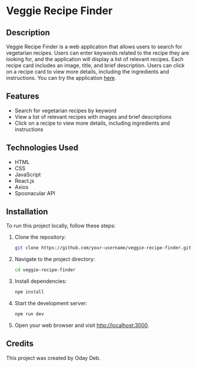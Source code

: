 # Veggie Recipe Finder

## Description

Veggie Recipe Finder is a web application that allows users to search for vegetarian recipes. Users can enter keywords related to the recipe they are looking for, and the application will display a list of relevant recipes. Each recipe card includes an image, title, and brief description. Users can click on a recipe card to view more details, including the ingredients and instructions.
You can try the application [here](https://veggierecipefinder.netlify.app/).


## Features

- Search for vegetarian recipes by keyword
- View a list of relevant recipes with images and brief descriptions
- Click on a recipe to view more details, including ingredients and instructions

## Technologies Used

- HTML
- CSS
- JavaScript
- React.js
- Axios
- Spoonacular API

## Installation

To run this project locally, follow these steps:

1. Clone the repository:

   ```bash
   git clone https://github.com/your-username/veggie-recipe-finder.git
   ```

2. Navigate to the project directory:

   ```bash
   cd veggie-recipe-finder
   ```

3. Install dependencies:

   ```bash
   npm install
   ```

4. Start the development server:

   ```bash
   npm run dev
   ```

5. Open your web browser and visit [http://localhost:3000](http://localhost:3000).

## Credits

This project was created by Oday Deb.
